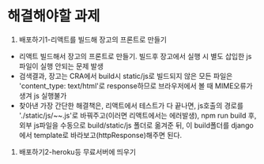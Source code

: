 # 해결해야할 과제

1. 배포하기1-리액트를 빌드해 장고의 프론트로 만들기

- 리액트 빌드해서 장고의 프론트로 만들기. 빌드후 장고에서 실행 시 별도 삽입한 js파일이 실행 안되는 문제 발생
- 검색결과, 장고는 CRA에서 build시 static/js로 빌드되지 않은 모든 파일은 'content_type: text/html'로 response하므로 브라우저에서 볼 때 MIME오류가 생겨 js 실행불가
- 찾아낸 가장 간단한 해결책은, 리액트에서 테스트가 다 끝나면, js호출의 경로를 './static/js/~~.js'로 바꿔주고(이러면 리액트에서는 에러발생), npm run build 후, 외부 js파일을 수동으로 build/static/js 폴더로 옮겨준 뒤, 이 build폴더를 django에서 template로 바라보고(httpResponse)해주면 된다.

1. 배포하기2-heroku등 무료서버에 띄우기

<!-- 1. authorization 기능 만들기

- `input[type=text]:focus`로 붉은 border뺀 것 적용 고려 -->

<!-- 1. html에 사용한 js가 signIn화면 때 로드되어, 정작 signIn후엔 적용되지 않는 문제

- 일단은 signIn-전환 후 화면을 refresh하는 것으로 해결
- mui의 cssBaseLine컴포넌트가 body태그의 css를 오버라이딩 한게 문제였음. 이를 제거하니 css문제는 사라짐
- 브라우저 앞뒤로 이동 시, 여전히 같은 증상 발생
- importScript.js로 javascript문제도 잡았으나, sidebar의 scroll Lock기능이 먹지 않음
- 로딩과정에서 높이값을 측정하는 부분에 오류가 생겨, 강제로 style을 못 먹이는 듯
- 직접 scroll Lock을 구현하거나, 높이값을 띄울 다른 방법을 찾아야 함. 템플릿 자바스크립트 변경 불가능 상태.
- }}} 높이에 따라 메뉴가 고정되는 기능 간이로 구현. window reload 중지. 메뉴리스트 확장시 높이값이 달라져 완벽히 구현되지는 않음 -->

<!-- 1. get it touch 문구 수정 -->

<!-- 1. list의 loading 글자를 이미지 나오게 수정 -->

<!-- 1. director코드가 검색이 안될 때, 직접 입력하게 하는 모달창 개발 -->

<!-- 1. sign in시 배경 그림이 흐려졌다 나타나는 효과 적용

- sign in 상단에 myshaman logo 삽입. 무료 로고 서칭 필요 -->

<!-- 1. SearchNnew파트의 디자인 수정 -->

<!-- 1. 한글폰트 수정 -->

<!-- 1. scrollup기능이 화면이 작아지면 먹지않는 문제 보완 -> react-scroll-up-button삭제. floating Text로 보완 -->

<!-- 1. menulist에서 직업부분이 이름옆에 나오도록 변경 -->

<!-- 1. Artvee서버가 복구되지 않으면, DirectorList의 그림 받아오는 과정 수정 필요

- 외부서버에 의존하는 방식은 서비스를 불안정하게 만듦
- 궁극적으로 파일을 선택해야 하는 문제 존재
- 보안상 input태그로 선택 시 특정폴더 선택불가능. 파일을 받아와 저장한다 해도 사용자가 어디있는지 알 수 없음.
- 보다 근본적으로 앱의 기능상 이미지가 갖는 역할이 미미함. 데코레이션 역할 일 뿐, 아이템의 차별성을 나타내진 않음. 사족.
- 결론적으로, static img를 활용하는 것이 깔끔 -->
